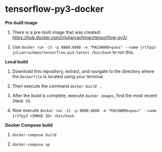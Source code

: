 # tensorflow-py3-docker

**Pre-built image**

1. There is a pre-built image that was created: https://hub.docker.com/r/julianrachman/tensorflow-py3/. 

2. Use `docker run -it -p 8888:8888 -e "PASSWORD=pass" --name jrtfpy3 julianrachman/tensorflow-py3:latest /bin/bash` to run this.

**Local build**

1. Download this repository, extract, and navigate to the directory where the `Dockerfile` is located using your terminal.

2. Then execute the command `docker build .`.
 
3. After the build is complete, execute `docker images`, find the most recent `IMAGE ID`.
 
4. Now execute `docker run -it -p 8888:8888 -e "PASSWORD=pass" --name jrtfpy3 <IMAGE ID> /bin/bash`.
 
**Docker Compose build**
 
1. `docker-compose build`
 
2. `docker-compose up`
 
